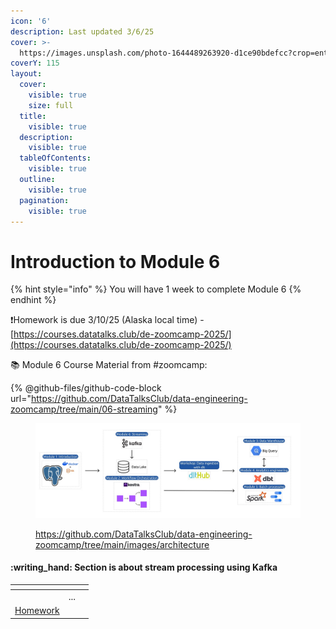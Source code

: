 ```yaml
---
icon: '6'
description: Last updated 3/6/25
cover: >-
  https://images.unsplash.com/photo-1644489263920-d1ce90bdefcc?crop=entropy&cs=srgb&fm=jpg&ixid=M3wxOTcwMjR8MHwxfHNlYXJjaHwxMHx8bnVtYmVyJTIwNnxlbnwwfHx8fDE3Mzc2MDUzMjV8MA&ixlib=rb-4.0.3&q=85
coverY: 115
layout:
  cover:
    visible: true
    size: full
  title:
    visible: true
  description:
    visible: true
  tableOfContents:
    visible: true
  outline:
    visible: true
  pagination:
    visible: true
---
```


# Introduction to Module 6

{% hint style="info" %}
You will have 1 week to complete Module 6
{% endhint %}

:exclamation:Homework is due 3/10/25 (Alaska local time) -  [https://courses.datatalks.club/de-zoomcamp-2025/](https://courses.datatalks.club/de-zoomcamp-2025/)

:books: Module 6 Course Material from #zoomcamp:

{% @github-files/github-code-block url="https://github.com/DataTalksClub/data-engineering-zoomcamp/tree/main/06-streaming" %}

<figure><img src="../.gitbook/assets/arch_v4_workshops (1).jpg" alt=""><figcaption><p><a href="https://github.com/DataTalksClub/data-engineering-zoomcamp/tree/main/images/architecture">https://github.com/DataTalksClub/data-engineering-zoomcamp/tree/main/images/architecture</a></p></figcaption></figure>

#### :writing\_hand: Section is about stream processing using Kafka

<table data-view="cards"><thead><tr><th></th><th></th><th></th></tr></thead><tbody><tr><td></td><td>...</td><td></td></tr><tr><td><a href="broken-reference">Homework</a></td><td></td><td></td></tr></tbody></table>

